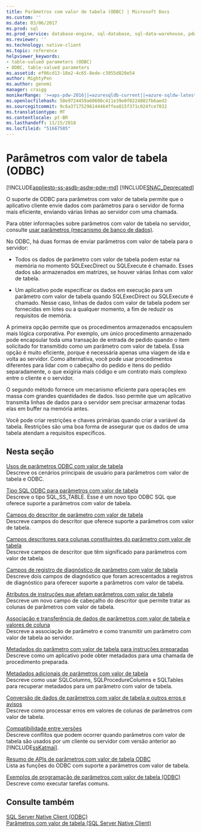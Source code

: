```yaml
---
title: Parâmetros com valor de tabela (ODBC) | Microsoft Docs
ms.custom: ''
ms.date: 03/06/2017
ms.prod: sql
ms.prod_service: database-engine, sql-database, sql-data-warehouse, pdw
ms.reviewer: ''
ms.technology: native-client
ms.topic: reference
helpviewer_keywords:
- table-valued parameters (ODBC)
- ODBC, table-valued parameters
ms.assetid: ef06cd13-18e2-4c65-8ede-c3955d820e54
author: MightyPen
ms.author: genemi
manager: craigg
monikerRange: '>=aps-pdw-2016||=azuresqldb-current||=azure-sqldw-latest||>=sql-server-2016||=sqlallproducts-allversions||>=sql-server-linux-2017||=azuresqldb-mi-current'
ms.openlocfilehash: 50e9724459a60608c411e39e0f0224802fb6aed2
ms.sourcegitcommit: 9c6a37175296144464ffea815f371c024fce7032
ms.translationtype: MT
ms.contentlocale: pt-BR
ms.lasthandoff: 11/15/2018
ms.locfileid: "51667505"
---
```

# <a name="table-valued-parameters-odbc"></a>Parâmetros com valor de tabela (ODBC)
[!INCLUDE[appliesto-ss-asdb-asdw-pdw-md](../../includes/appliesto-ss-asdb-asdw-pdw-md.md)]
[!INCLUDE[SNAC_Deprecated](../../includes/snac-deprecated.md)]

  O suporte de ODBC para parâmetros com valor de tabela permite que o aplicativo cliente envie dados com parâmetros para o servidor de forma mais eficiente, enviando várias linhas ao servidor com uma chamada.  
  
 Para obter informações sobre parâmetros com valor de tabela no servidor, consulte [usar parâmetros &#40;mecanismo de banco de dados&#41;](../../relational-databases/tables/use-table-valued-parameters-database-engine.md).  
  
 No ODBC, há duas formas de enviar parâmetros com valor de tabela para o servidor:  
  
-   Todos os dados de parâmetro com valor de tabela podem estar na memória no momento SQLExecDirect ou SQLExecute é chamado. Esses dados são armazenados em matrizes, se houver várias linhas com valor de tabela.  
  
-   Um aplicativo pode especificar os dados em execução para um parâmetro com valor de tabela quando SQLExecDirect ou SQLExecute é chamado. Nesse caso, linhas de dados com valor de tabela podem ser fornecidas em lotes ou a qualquer momento, a fim de reduzir os requisitos de memória.  
  
 A primeira opção permite que os procedimentos armazenados encapsulem mais lógica corporativa. Por exemplo, um único procedimento armazenado pode encapsular toda uma transação de entrada de pedido quando o item solicitado for transmitido como um parâmetro com valor de tabela. Essa opção é muito eficiente, porque é necessária apenas uma viagem de ida e volta ao servidor. Como alternativa, você pode usar procedimentos diferentes para lidar com o cabeçalho do pedido e itens do pedido separadamente, o que exigiria mais código e um contrato mais complexo entre o cliente e o servidor.  
  
 O segundo método fornece um mecanismo eficiente para operações em massa com grandes quantidades de dados. Isso permite que um aplicativo transmita linhas de dados para o servidor sem precisar armazenar todas elas em buffer na memória antes.  
  
 Você pode criar restrições e chaves primárias quando criar a variável da tabela. Restrições são uma boa forma de assegurar que os dados de uma tabela atendam a requisitos específicos.  
  
## <a name="in-this-section"></a>Nesta seção  
 [Usos de parâmetros ODBC com valor de tabela](../../relational-databases/native-client-odbc-table-valued-parameters/uses-of-odbc-table-valued-parameters.md)  
 Descreve os cenários principais de usuário para parâmetros com valor de tabela e ODBC.  
  
 [Tipo SQL ODBC para parâmetros com valor de tabela](../../relational-databases/native-client-odbc-table-valued-parameters/odbc-sql-type-for-table-valued-parameters.md)  
 Descreve o tipo SQL_SS_TABLE. Esse é um novo tipo ODBC SQL que oferece suporte a parâmetros com valor de tabela.  
  
 [Campos do descritor de parâmetro com valor de tabela](../../relational-databases/native-client-odbc-table-valued-parameters/table-valued-parameter-descriptor-fields.md)  
 Descreve campos do descritor que oferece suporte a parâmetros com valor de tabela.  
  
 [Campos descritores para colunas constituintes do parâmetro com valor de tabela](../../relational-databases/native-client-odbc-table-valued-parameters/descriptor-fields-for-table-valued-parameter-constituent-columns.md)  
 Descreve campos de descritor que têm significado para parâmetros com valor de tabela.  
  
 [Campos de registro de diagnóstico de parâmetro com valor de tabela](../../relational-databases/native-client-odbc-table-valued-parameters/table-valued-parameter-diagnostic-record-fields.md)  
 Descreve dois campos de diagnóstico que foram acrescentados a registros de diagnóstico para oferecer suporte a parâmetros com valor de tabela.  
  
 [Atributos de instruções que afetam parâmetros com valor de tabela](../../relational-databases/native-client-odbc-table-valued-parameters/statement-attributes-that-affect-table-valued-parameters.md)  
 Descreve um novo campo de cabeçalho do descritor que permite tratar as colunas de parâmetros com valor de tabela.  
  
 [Associação e transferência de dados de parâmetros com valor de tabela e valores de coluna](../../relational-databases/native-client-odbc-table-valued-parameters/binding-and-data-transfer-of-table-valued-parameters-and-column-values.md)  
 Descreve a associação de parâmetro e como transmitir um parâmetro com valor de tabela ao servidor.  
  
 [Metadados do parâmetro com valor de tabela para instruções preparadas](../../relational-databases/native-client-odbc-table-valued-parameters/table-valued-parameter-metadata-for-prepared-statements.md)  
 Descreve como um aplicativo pode obter metadados para uma chamada de procedimento preparada.  
  
 [Metadados adicionais de parâmetros com valor de tabela](../../relational-databases/native-client-odbc-table-valued-parameters/additional-table-valued-parameter-metadata.md)  
 Descreve como usar SQLColumns, SQLProcedureColumns e SQLTables para recuperar metadados para um parâmetro com valor de tabela.  
  
 [Conversão de dados de parâmetros com valor de tabela e outros erros e avisos](../../relational-databases/native-client-odbc-table-valued-parameters/table-valued-parameter-data-conversion-and-other-errors-and-warnings.md)  
 Descreve como processar erros em valores de colunas de parâmetros com valor de tabela.  
  
 [Compatibilidade entre versões](../../relational-databases/native-client-odbc-table-valued-parameters/cross-version-compatibility.md)  
 Descreve conflitos que podem ocorrer quando parâmetros com valor de tabela são usados por um cliente ou servidor com versão anterior ao [!INCLUDE[ssKatmai](../../includes/sskatmai-md.md)].  
  
 [Resumo de APIs de parâmetros com valor de tabela ODBC](../../relational-databases/native-client-odbc-table-valued-parameters/odbc-table-valued-parameter-api-summary.md)  
 Lista as funções do ODBC com suporte a parâmetros com valor de tabela.  
  
 [Exemplos de programação de parâmetros com valor de tabela (ODBC)](https://msdn.microsoft.com/library/3f52b7a7-f2bd-4455-b79e-d015fb397726)  
 Descreve como executar tarefas comuns.  
  
## <a name="see-also"></a>Consulte também  
 [SQL Server Native Client &#40;ODBC&#41;](../../relational-databases/native-client/odbc/sql-server-native-client-odbc.md)   
 [Parâmetros com valor de tabela &#40;SQL Server Native Client&#41;](../../relational-databases/native-client/features/table-valued-parameters-sql-server-native-client.md)  
  
  
